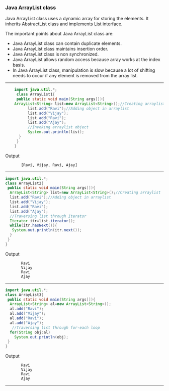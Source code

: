 ### Java ArrayList class

Java ArrayList class uses a dynamic array for storing the elements. It inherits AbstractList class and implements List interface.

The important points about Java ArrayList class are:

   - Java ArrayList class can contain duplicate elements.
   - Java ArrayList class maintains insertion order.
   - Java ArrayList class is non synchronized.
   - Java ArrayList allows random access because array works at the index basis.
   - In Java ArrayList class, manipulation is slow because a lot of shifting needs to occur if any element is removed from the array list.
   
----------

```java
    import java.util.*;  
     class ArrayList1{  
     public static void main(String args[]){  
    ArrayList<String> list=new ArrayList<String>();//Creating arraylist    
          list.add("Ravi");//Adding object in arraylist    
          list.add("Vijay");    
          list.add("Ravi");    
          list.add("Ajay");    
          //Invoking arraylist object   
          System.out.println(list);  
      }  
     }  
    }  
```
Output
```
       [Ravi, Vijay, Ravi, Ajay]
```

--------

```java
import java.util.*;  
class ArrayList2{  
 public static void main(String args[]){  
  ArrayList<String> list=new ArrayList<String>();//Creating arraylist  
  list.add("Ravi");//Adding object in arraylist  
  list.add("Vijay");  
  list.add("Ravi");  
  list.add("Ajay");  
  //Traversing list through Iterator  
  Iterator itr=list.iterator();  
  while(itr.hasNext()){  
   System.out.println(itr.next());  
  }  
 }  
} 
```
Output
```
       Ravi
       Vijay
       Ravi
       Ajay
```

-------

```java
import java.util.*;  
class ArrayList3{  
 public static void main(String args[]){  
  ArrayList<String> al=new ArrayList<String>();  
  al.add("Ravi");  
  al.add("Vijay");  
  al.add("Ravi");  
  al.add("Ajay");  
   //Traversing list through for-each loop  
  for(String obj:al)  
    System.out.println(obj);  
 }  
} 
```
Output
```
       Ravi
       Vijay
       Ravi
       Ajay
```

--------


